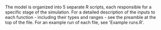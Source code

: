 The model is organized into $5$ separate R scripts, each responsible for a specific stage of the simulation. 
For a detailed description of the inputs to each function - including their types and ranges - see the preamble at the top of the file.
For an example run of each file, see 'Example runs.R'.



